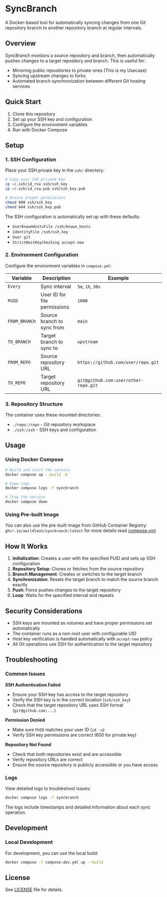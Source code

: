 # SyncBranch

A Docker-based tool for automatically syncing changes from one Git repository branch to another repository branch at regular intervals.

## Overview

SyncBranch monitors a source repository and branch, then automatically pushes changes to a target repository and branch. This is useful for:

- Mirroring public repositories to private ones (This is my Usecase)
- Syncing upstream changes to forks
- Automated branch synchronization between different Git hosting services

## Quick Start

1. Clone this repository
2. Set up your SSH key and configuration
3. Configure the environment variables
4. Run with Docker Compose

## Setup

### 1. SSH Configuration

Place your SSH private key in the `ssh/` directory:

```bash
# Copy your SSH private key
cp ~/.ssh/id_rsa ssh/ssh_key
cp ~/.ssh/id_rsa.pub ssh/ssh_key.pub

# Ensure proper permissions
chmod 600 ssh/ssh_key
chmod 644 ssh/ssh_key.pub
```

The SSH configuration is automatically set up with these defaults:
- `UserKnownHostsFile /ssh/known_hosts`
- `IdentityFile /ssh/ssh_key`
- `User git`  
- `StrictHostKeyChecking accept-new`

### 2. Environment Configuration

Configure the environment variables in `compose.yml`:

| Variable | Description | Example |
|----------|-------------|---------|
| `Every` | Sync interval | `5m`, `1h`, `30s` |
| `PUID` | User ID for file permissions | `1000` |
| `FROM_BRANCH` | Source branch to sync from | `main` |
| `TO_BRANCH` | Target branch to sync to | `upstream` |
| `FROM_REPO` | Source repository URL | `https://github.com/user/repo.git` |
| `TO_REPO` | Target repository URL | `git@github.com:user/other-repo.git` |

### 3. Repository Structure

The container uses these mounted directories:
- `./repo:/repo` - Git repository workspace
- `./ssh:/ssh` - SSH keys and configuration

## Usage

### Using Docker Compose

```bash
# Build and start the service
docker compose up --build -d

# View logs
docker compose logs -f syncbranch

# Stop the service
docker compose down
```

### Using Pre-built Image

You can also use the pre-built image from GitHub Container Registry: ``ghcr.io/awildleon/syncbranch:latest``
for more details read [compose.yml](compose.yml)

## How It Works

1. **Initialization**: Creates a user with the specified PUID and sets up SSH configuration
2. **Repository Setup**: Clones or fetches from the source repository
3. **Branch Management**: Creates or switches to the target branch
4. **Synchronization**: Resets the target branch to match the source branch exactly
5. **Push**: Force pushes changes to the target repository
6. **Loop**: Waits for the specified interval and repeats

## Security Considerations

- SSH keys are mounted as volumes and have proper permissions set automatically
- The container runs as a non-root user with configurable UID
- Host key verification is handled automatically with `accept-new` policy
- All Git operations use SSH for authentication to the target repository

## Troubleshooting

### Common Issues

**SSH Authentication Failed**
- Ensure your SSH key has access to the target repository
- Verify the SSH key is in the correct location (`ssh/ssh_key`)
- Check that the target repository URL uses SSH format (`git@github.com:...`)

**Permission Denied**
- Make sure `PUID` matches your user ID (`id -u`)
- Verify SSH key permissions are correct (600 for private key)

**Repository Not Found**
- Check that both repositories exist and are accessible
- Verify repository URLs are correct
- Ensure the source repository is publicly accessible or you have access

### Logs

View detailed logs to troubleshoot issues:

```bash
docker compose logs -f syncbranch
```

The logs include timestamps and detailed information about each sync operation.

## Development

### Local Development

For development, you can use the local build:

```bash
docker compose -f compose.dev.yml up --build
```

## License

See [LICENSE](LICENSE) file for details.
